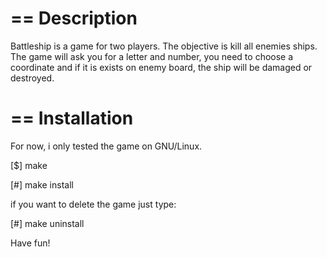 ==
Description
==

Battleship is a game for two players. The objective is kill all enemies ships.
The game will ask you for a letter and number, you need to choose a coordinate and if it is exists on enemy board, the ship will be damaged or destroyed.

==
Installation
==

For now, i only tested the game on GNU/Linux.

[$] make

[#] make install

if you want to delete the game just type:

[#] make uninstall

Have fun!
